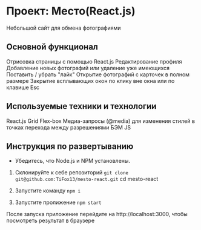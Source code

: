 # Проект: Место(React.js)
Небольшой сайт для обмена фотографиями

## Основной функционал
Отрисовка страницы с помощью React.js
Редактирование профиля
Добавление новых фотографий или удаление уже имеющихся
Поставить / убрать "лайк"
Открытие фотографий с карточек в полном размере
Закрытие всплывающих окон по клику вне окна или по клавише Esc

## Используемые техники и технологии
React.js
Grid
Flex-box
Медиа-запросы (@media) для изменения стилей в точках перехода между разрешениями
БЭМ
JS

## Инструкция по развертыванию
* Убедитесь, что Node.js и NPM установлены.

1.  Склонируйте к себе репозиторий 
```git clone git@github.com:TiFox13/mesto-react.git```
cd mesto-react

2. Запустите команду 
```npm i```

3. Запустите пролижение
```npm start```

После запуска приложение перейдите на http://localhost:3000, чтобы посмотреть результат в браузере
